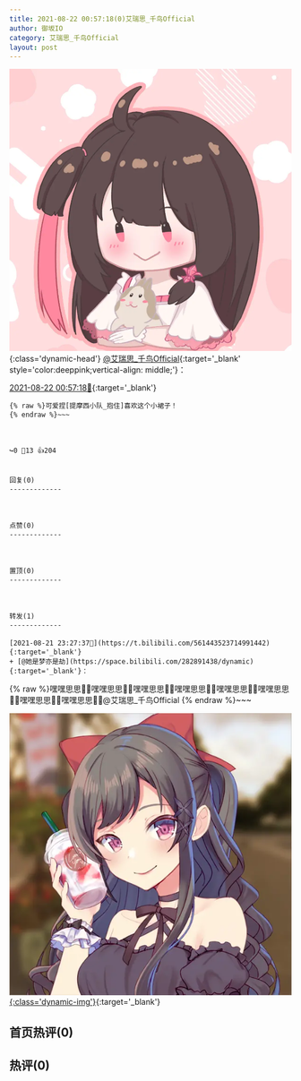 ```yaml
---
title: 2021-08-22 00:57:18(0)艾瑞思_千鸟Official
author: 御坂IO
category: 艾瑞思_千鸟Official
layout: post
---
```


![img](/images/7e08840c56f251de28bdf766b647bd5fe9a5d50a.jpg){:class='dynamic-head'}
[@艾瑞思_千鸟Official](https://space.bilibili.com/1090010845/dynamic){:target='_blank' style='color:deeppink;vertical-align: middle;'}：

[2021-08-22 00:57:18🔗](https://t.bilibili.com/561466634927906508){:target='_blank'}

~~~
{% raw %}可爱捏[提摩西小队_抱住]喜欢这个小裙子！
{% endraw %}~~~



↪️0 💬13 👍204


回复(0)
-------------



点赞(0)
-------------



置顶(0)
-------------



转发(1)
-------------

[2021-08-21 23:27:37🔗](https://t.bilibili.com/561443523714991442){:target='_blank'}
+ [@她是梦亦是劫](https://space.bilibili.com/282891438/dynamic){:target='_blank'}：
~~~
{% raw %}嘿嘿思思🤤🤤嘿嘿思思🤤🤤嘿嘿思思🤤🤤嘿嘿思思🤤🤤嘿嘿思思🤤🤤嘿嘿思思🤤🤤嘿嘿思思🤤🤤嘿嘿思思🤤🤤@艾瑞思_千鸟Official 
{% endraw %}~~~


[![img](/images/43ca12d2a31f6a5764eb99c0bd87ad66b1d8f117.png){:class='dynamic-img'}](/images/43ca12d2a31f6a5764eb99c0bd87ad66b1d8f117.png){:target='_blank'}




首页热评(0)
-------------



热评(0)
-------------



